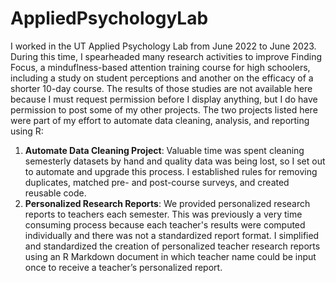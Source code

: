 # AppliedPsychologyLab
I worked in the UT Applied Psychology Lab from June 2022 to June 2023. During this time, I spearheaded many research activities to improve Finding Focus, a minduflness-based attention training course for high schoolers, including a study on student perceptions and another on the efficacy of a shorter 10-day course. 
The results of those studies are not available here because I must request permission before I display anything, but I do have permission to post some of my other projects. 
The two projects listed here were part of my effort to automate data cleaning, analysis, and reporting using R:

1. **Automate Data Cleaning Project**: Valuable time was spent cleaning semesterly datasets by hand and quality data was being lost, so I set out to automate and upgrade this process. I established rules for removing duplicates, matched pre- and post-course surveys, and created reusable code.
2. **Personalized Research Reports**: We provided personalized research reports to teachers each semester. This was previously a very time consuming process because each teacher's results were computed individually and there was not a standardized report format.
   I simplified and standardized the creation of personalized teacher research reports using an R Markdown document in which teacher name could be input once to receive a teacher’s personalized report.
